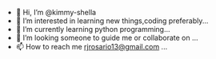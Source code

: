 - 👋 Hi, I’m @kimmy-shella
- 👀 I’m interested in learning new things,coding preferably...
- 🌱 I’m currently learning  python programming...
- 💞️ I’m looking someone to guide me
or collaborate on ...
- 📫 How to reach me  rjrosario13@gmail.com ...

<!---
kimmy-shella/kimmy-shella is a ✨ special ✨ repository because its `README.md` (this file) appears on your GitHub profile.
You can click the Preview link to take a look at your changes.
--->
